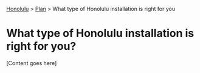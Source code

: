 <a href="../overview.md">Honolulu</a> > <a href="../overview.md">Plan</a> > What type of Honolulu installation is right for you

# What type of Honolulu installation is right for you?

[Content goes here]
